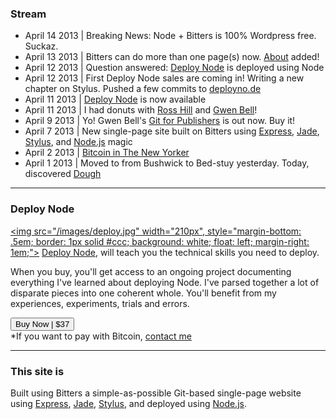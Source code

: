 ### Stream

+ April 14 2013 | Breaking News: Node + Bitters is 100% Wordpress free. Suckaz.
+ April 13 2013 | Bitters can do more than one page(s) now. [About](/about) added!
+ April 12 2013 | Question answered: [Deploy Node](http://deployno.de/) is deployed using Node
+ April 12 2013 | First Deploy Node sales are coming in! Writing a new chapter on Stylus. Pushed a few commits to [deployno.de](http://deployno.de)
+ April 11 2013 | [Deploy Node](http://deployno.de/) is now available
+ April 11 2013 | I had donuts with [Ross Hill](http://rosshill.com.au) and [Gwen Bell](http://gwenbell.com/)!
+ April 9 2013 | Yo! Gwen Bell's [Git for Publishers](http://git.gwenbell.com/) is out now. Buy it!
+ April 7 2013 | New single-page site built on Bitters using [Express](http://expressjs.com/), [Jade](http://jade-lang.com/), [Stylus](http://learnboost.github.io/stylus/), and [Node.js](http://nodejs.org) magic
+ April 2 2013 | [Bitcoin in The New Yorker](http://www.newyorker.com/online/blogs/elements/2013/04/the-future-of-bitcoinhtml)
+ April 1 2013 | Moved to from Bushwick to Bed-stuy yesterday. Today, discovered [Dough](http://www.nycgo.com/venue/dough)

***

### Deploy Node

<a href="http://deployno.de"><img src="/images/deploy.jpg" width="210px", style="margin-bottom: .5em; border: 1px solid #ccc; background: white; float: left; margin-right: 1em;"></a> [Deploy Node](http://deployno.de), will teach you the technical skills you need to deploy. 

When you buy, you'll get access to an ongoing project documenting everything I've learned about deploying Node. I've parsed together a lot of disparate pieces into one coherent whole. You'll benefit from my experiences, experiments, trials and errors.

<a href="http://evbogue.fetchapp.com/sell/sfasaixe/ppc"><button class="button">Buy Now | $37</button></a>
<br />*If you want to pay with Bitcoin, [contact me](mailto:ev@evbogue.com)

****

### This site is

Built using Bitters a simple-as-possible Git-based single-page website using [Express](http://expressjs.com/), [Jade](http://jade-lang.com/), [Stylus](http://learnboost.github.io/stylus/), and deployed using [Node.js](http://nodejs.org).
